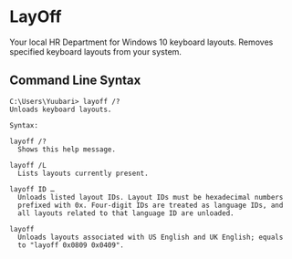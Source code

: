 # LayOff
Your local HR Department for Windows 10 keyboard layouts. Removes specified keyboard layouts from your system.

## Command Line Syntax
```
C:\Users\Yuubari> layoff /?
Unloads keyboard layouts.

Syntax:

layoff /?
  Shows this help message.

layoff /L
  Lists layouts currently present.

layoff ID …
  Unloads listed layout IDs. Layout IDs must be hexadecimal numbers
  prefixed with 0x. Four-digit IDs are treated as language IDs, and
  all layouts related to that language ID are unloaded.

layoff
  Unloads layouts associated with US English and UK English; equals
  to "layoff 0x0809 0x0409".
```
